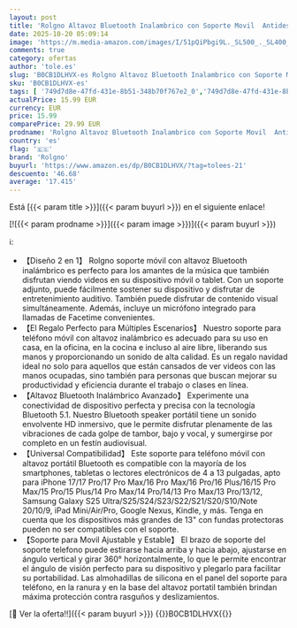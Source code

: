 ```yaml
---
layout: post
title: 'Rolgno Altavoz Bluetooth Inalambrico con Soporte Movil  Antideslizante & Sonido Envolvente HD  Altavoz Bluetooth Portatil & Porta movil Ajustable para iPhone/Samsung/iPad  Regalo Navidad'
date: 2025-10-20 05:09:14
image: 'https://m.media-amazon.com/images/I/51pQiPbgi9L._SL500_._SL400_.jpg'
comments: true
category: ofertas
author: 'tole.es'
slug: 'B0CB1DLHVX-es Rolgno Altavoz Bluetooth Inalambrico con Soporte Movil...'
sku: 'B0CB1DLHVX-es'
tags: [ '749d7d8e-47fd-431e-8b51-348b70f767e2_0','749d7d8e-47fd-431e-8b51-348b70f767e2_8501','Accesorios de audio y vídeo portátil','Altavoces portátiles Jack 3.5','Altavoces portátiles y altavoces con puerto dock','Arborist Merchandising Root','Audio & Sound','Audio y vídeo portátil','CML-Tech','Electrónica','Self Service','Special Features Stores','navidad','rolgno','🇪🇸', ]
actualPrice: 15.99 EUR
currency: EUR
price: 15.99
comparePrice: 29.99 EUR
prodname: 'Rolgno Altavoz Bluetooth Inalambrico con Soporte Movil  Antideslizante & Sonido Envolvente HD  Altavoz Bluetooth Portatil & Porta movil Ajustable para iPhone/Samsung/iPad  Regalo Navidad'
country: 'es'
flag: '🇪🇸'
brand: 'Rolgno'
buyurl: 'https://www.amazon.es/dp/B0CB1DLHVX/?tag=tolees-21'
descuento: '46.68'
average: '17.415'
---
```


Está [{{< param title >}}]({{< param buyurl >}}) en el siguiente enlace!

[![{{< param prodname >}}]({{< param image >}})]({{< param buyurl >}})

ℹ️:

- 【Diseño 2 en 1】 Rolgno soporte móvil con altavoz Bluetooth inalámbrico es perfecto para los amantes de la música que también disfrutan viendo videos en su dispositivo móvil o tablet. Con un soporte adjunto, puede fácilmente sostener su dispositivo y disfrutar de entretenimiento auditivo. También puede disfrutar de contenido visual simultáneamente. Además, incluye un micrófono integrado para llamadas de Facetime convenientes.
- 【El Regalo Perfecto para Múltiples Escenarios】 Nuestro soporte para teléfono móvil con altavoz inalámbrico es adecuado para su uso en casa, en la oficina, en la cocina e incluso al aire libre, liberando sus manos y proporcionando un sonido de alta calidad. Es un regalo navidad ideal no solo para aquellos que están cansados de ver videos con las manos ocupadas, sino también para personas que buscan mejorar su productividad y eficiencia durante el trabajo o clases en línea.
- 【Altavoz Bluetooth Inalámbrico Avanzado】 Experimente una conectividad de dispositivo perfecta y precisa con la tecnología Bluetooth 5.1. Nuestro Bluetooth speaker portátil tiene un sonido envolvente HD inmersivo, que le permite disfrutar plenamente de las vibraciones de cada golpe de tambor, bajo y vocal, y sumergirse por completo en un festín audiovisual.
- 【Universal Compatibilidad】 Este soporte para teléfono móvil con altavoz portátil Bluetooth es compatible con la mayoría de los smartphones, tabletas o lectores electrónicos de 4 a 13 pulgadas, apto para iPhone 17/17 Pro/17 Pro Max/16 Pro Max/16 Pro/16 Plus/16/15 Pro Max/15 Pro/15 Plus/14 Pro Max/14 Pro/14/13 Pro Max/13 Pro/13/12, Samsung Galaxy S25 Ultra/S25/S24/S23/S22/S21/S20/S10/Note 20/10/9, iPad Mini/Air/Pro, Google Nexus, Kindle, y más. Tenga en cuenta que los dispositivos más grandes de 13" con fundas protectoras pueden no ser compatibles con el soporte.
- 【Soporte para Movil Ajustable y Estable】 El brazo de soporte del soporte telefono puede estirarse hacia arriba y hacia abajo, ajustarse en ángulo vertical y girar 360° horizontalmente, lo que le permite encontrar el ángulo de visión perfecto para su dispositivo y plegarlo para facilitar su portabilidad. Las almohadillas de silicona en el panel del soporte para teléfono, en la ranura y en la base del altavoz portatil también brindan máxima protección contra rasguños y deslizamientos.

[🛒 Ver la oferta!!]({{< param buyurl >}})
{{<world>}}B0CB1DLHVX{{</world>}}
